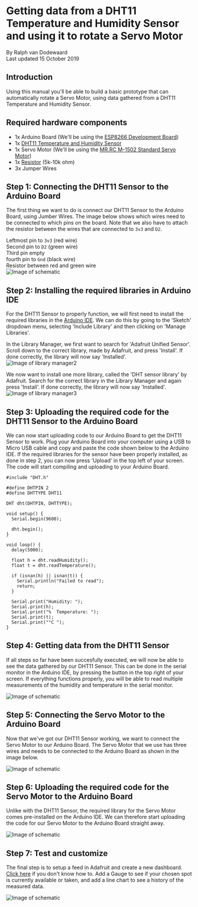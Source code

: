 # Getting data from a DHT11 Temperature and Humidity Sensor and using it to rotate a Servo Motor

By Ralph van Dodewaard<br>
Last updated 15 October 2019

## Introduction
Using this manual you'll be able to build a basic prototype that can automatically rotate a Servo Motor, using data gathered from a DHT11 Temperature and Humidity Sensor.

## Required hardware components
  - 1x Arduino Board (We'll be using the [ESP8266 Development Board](https://www.amazon.com/HiLetgo-Internet-Development-Wireless-Micropython/dp/B010O1G1ES))
  - 1x [DHT11 Temperature and Humidity Sensor](https://www.amazon.com/DHT11-Digital-Temperature-Humidity-Sensor/dp/B00V2DWL2E)
  - 1x Servo Motor (We'll be using the [MR.RC M-1502 Standard Servo Motor](https://www.amazon.com/DEH-M-1502-Standard-Helicopter-Airplane/dp/B07S3W7KNR))
  - 1x [Resistor](https://www.amazon.com/Projects-100EP51210K0-10k-Resistors-Pack/dp/B0185FIOTA) (5k-10k ohm)
  - 3x Jumper Wires
  
## Step 1: Connecting the DHT11 Sensor to the Arduino Board
The first thing we want to do is connect our DHT11 Sensor to the Arduino Board, using Jumber Wires. The image below shows which wires need to be connected to which pins on the board. Note that we also have to attach the resistor between the wires that are connected to `3v3` and `D2`.

Leftmost pin to `3v3` (red wire)<br>
Second pin to `D2` (green wire)<br>
Third pin empty<br>
fourth pin to `Gnd` (black wire)<br>
Resistor between red and green wire<br>
![Image of schematic](https://github.com/Ralphvandodewaard/iotManual/blob/develop/schematic.png)

## Step 2: Installing the required libraries in Arduino IDE
For the DHT11 Sensor to properly function, we will first need to install the required libraries in the [Arduino IDE](https://www.arduino.cc/en/main/software). We can do this by going to the 'Sketch' dropdown menu, selecting 'Include Library' and then clicking on 'Manage Libraries'.<br>

In the Library Manager, we first want to search for 'Adafruit Unified Sensor'. Scroll down to the correct library, made by Adafruit, and press 'Install'. If done correctly, the library will now say 'Installed'.<br>
![Image of library manager2](https://github.com/Ralphvandodewaard/manualiot/blob/master/library2.png)

We now want to install one more library, called the 'DHT sensor library' by Adafruit. Search for the correct library in the Library Manager and again press 'Install'. If done correctly, the library will now say 'Installed'.<br>
![Image of library manager3](https://github.com/Ralphvandodewaard/manualiot/blob/master/library3.png)

## Step 3: Uploading the required code for the DHT11 Sensor to the Arduino Board
We can now start uploading code to our Arduino Board to get the DHT11 Sensor to work. Plug your Arduino Board into your computer using a USB to Micro USB cable and copy and paste the code shown below to the Arduino IDE. If the required libraries for the sensor have been properly installed, as done in step 2, you can now press 'Upload' in the top left of your screen. The code will start compiling and uploading to your Arduino Board.
```
#include "DHT.h"

#define DHTPIN 2
#define DHTTYPE DHT11

DHT dht(DHTPIN, DHTTYPE);

void setup() {
  Serial.begin(9600);

  dht.begin();
}

void loop() {
  delay(5000);

  float h = dht.readHumidity();
  float t = dht.readTemperature();

  if (isnan(h) || isnan(t)) {
    Serial.println("Failed to read");
    return;
  }

  Serial.print("Humidity: ");
  Serial.print(h);
  Serial.print("%  Temperature: ");
  Serial.print(t);
  Serial.print("°C ");
}
```
## Step 4: Getting data from the DHT11 Sensor
If all steps so far have been succesfully executed, we will now be able to see the data gathered by our DHT11 Sensor. This can be done in the serial monitor in the Arduino IDE, by pressing the button in the top right of your screen. If everything functions properly, you will be able to read multiple measurements of the humidity and temperature in the serial monitor.

![Image of schematic](https://github.com/Ralphvandodewaard/iotManual/blob/develop/dashboard.PNG)

## Step 5: Connecting the Servo Motor to the Arduino Board
Now that we've got our DHT11 Sensor working, we want to connect the Servo Motor to our Arduino Board. The Servo Motor that we use has three wires and needs to be connected to the Arduino Board as shown in the image below.

![Image of schematic](https://github.com/Ralphvandodewaard/iotManual/blob/develop/dashboard.PNG)

## Step 6: Uploading the required code for the Servo Motor to the Arduino Board
Unlike with the DHT11 Sensor, the required library for the Servo Motor comes pre-installed on the Arduino IDE. We can therefore start uploading the code for our Servo Motor to the Arduino Board straight away.

![Image of schematic](https://github.com/Ralphvandodewaard/iotManual/blob/develop/dashboard.PNG)

## Step 7: Test and customize
The final step is to setup a feed in Adafruit and create a new dashboard. [Click here](https://learn.adafruit.com/adafruit-io-basics-dashboards/overview) if you don't know how to. Add a Gauge to see if your chosen spot is currently available or taken, and add a line chart to see a history of the measured data.

![Image of schematic](https://github.com/Ralphvandodewaard/iotManual/blob/develop/dashboard.PNG)
